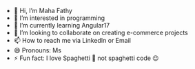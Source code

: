 - 👋 Hi, I’m Maha Fathy
- 👀 I’m interested in programming
- 🌱 I’m currently learning Angular17
- 💞️ I’m looking to collaborate on creating e-commerce projects
- 📫 How to reach me via LinkedIn or Email
- 😄 Pronouns: Ms
- ⚡ Fun fact: I love Spaghetti 🍝 not spaghetti code 😉

<!---
mahamfathy/mahamfathy is a ✨ special ✨ repository because its `README.md` (this file) appears on your GitHub profile.
You can click the Preview link to take a look at your changes.
--->
